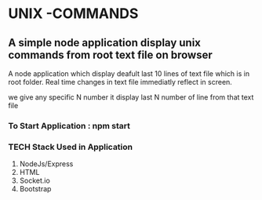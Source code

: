# UNIX -COMMANDS 

## A simple node application display unix commands from root text file  on browser

A node application which display deafult last 10 lines of text file which is in root folder. 
Real time changes in text file immediatly reflect in screen.

we give any specific N number it display last N number of line from that text file

### To Start Application : npm start

### TECH Stack Used in Application
1. NodeJs/Express
2. HTML
3. Socket.io
4. Bootstrap


